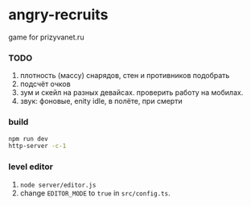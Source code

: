 # angry-recruits
game for prizyvanet.ru

### TODO
1) плотность (массу) снарядов, стен и противников подобрать
2) подсчёт очков
3) зум и скейл на разных девайсах. проверить работу на мобилах.
4) звук: фоновые, enity idle, в полёте, при смерти

### build
```bash
npm run dev
http-server -c-1
```

### level editor
1) `node server/editor.js`
2) change `EDITOR_MODE` to `true` in `src/config.ts`.